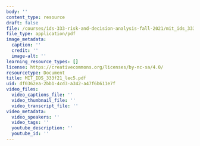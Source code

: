 ```yaml
---
body: ''
content_type: resource
draft: false
file: /courses/ids-333-risk-and-decision-analysis-fall-2021/mit_ids_333f21_lec5.pdf
file_type: application/pdf
image_metadata:
  caption: ''
  credit: ''
  image-alt: ''
learning_resource_types: []
license: https://creativecommons.org/licenses/by-nc-sa/4.0/
resourcetype: Document
title: MIT_IDS_333f21_lec5.pdf
uid: df0362ea-2bb1-4cd3-a342-a47f6b611e7f
video_files:
  video_captions_file: ''
  video_thumbnail_file: ''
  video_transcript_file: ''
video_metadata:
  video_speakers: ''
  video_tags: ''
  youtube_description: ''
  youtube_id: ''
---
```

